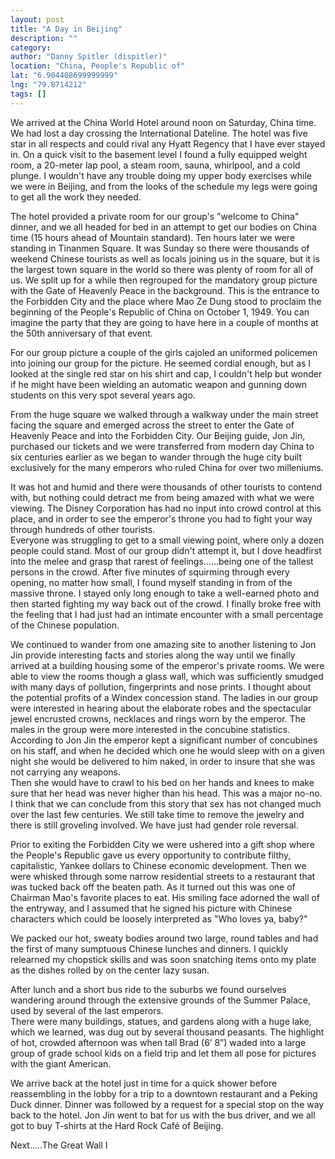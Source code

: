 ```yaml
---
layout: post
title: "A Day in Beijing"
description: ""
category:
author: "Danny Spitler (dispitler)"
location: "China, People's Republic of"
lat: "6.904408699999999"
lng: "79.8714212"
tags: []
---
```



We arrived at the China World Hotel around noon on 
Saturday, China time.  We had lost a day crossing the 
International Dateline.  The hotel was five star in all 
respects and could rival any Hyatt Regency that I have ever 
stayed in.  On a quick visit to the basement level I found 
a fully equipped weight room, a 20-meter lap pool, a steam 
room, sauna, whirlpool, and a cold plunge.  I wouldn't have 
any trouble doing my upper body exercises while we were in 
Beijing, and from the looks of the schedule my legs were 
going to get all the work they needed.

The hotel provided a private room for our group's "welcome 
to China" dinner, and we all headed for bed in an attempt 
to get our bodies on China time (15 hours ahead of Mountain 
standard). Ten hours later we were standing in Tinanmen 
Square.  It was Sunday so there were thousands of weekend 
Chinese tourists as well as locals joining us in the 
square, but it is the largest town square in the world so 
there was plenty of room for all of us.   We split up for a 
while then regrouped for the mandatory group picture with 
the Gate of Heavenly Peace in the background.  This is the 
entrance to the Forbidden City and the place where Mao Ze 
Dung stood to proclaim the beginning of the People's 
Republic of China on October 1, 1949.  You can imagine the 
party that they are going to have here in a couple of 
months at the 50th anniversary of that event.

For our group picture a couple of the girls cajoled an 
uniformed policemen into joining our group for the 
picture.  He seemed cordial enough, but as I looked at the 
single red star on his shirt and cap, I couldn't help but 
wonder if he might have been wielding an automatic weapon 
and gunning down students on this very spot several years 
ago.

From the huge square we walked through a walkway under the 
main street facing the square and emerged across the street 
to enter the Gate of Heavenly Peace and into the Forbidden 
City.  Our Beijing guide, Jon Jin, purchased our tickets 
and we were transferred from modern day China to six 
centuries earlier as we began to wander through the huge 
city built exclusively for the many emperors who ruled 
China for over two milleniums.

It was hot and humid and there were thousands of other 
tourists to contend with, but nothing could detract me from 
being amazed with what we were viewing.  The Disney 
Corporation has had no input into crowd control at this 
place, and in order to see the emperor's throne you had to 
fight your way through hundreds of other tourists.  
Everyone was struggling to get to a small viewing point, 
where only a dozen people could stand.  Most of our group 
didn't attempt it, but I dove headfirst into the melee and 
grasp that rarest of feelings..….being one of the tallest 
persons in the crowd.  After five minutes of squirming 
through every opening, no matter how small, I found myself 
standing in from of the massive throne.  I stayed only long 
enough to take a well-earned photo and then started 
fighting my way back out of the crowd.  I finally broke 
free with the feeling that I had just had an intimate 
encounter with a small percentage of the Chinese 
population.

We continued to wander from one amazing site to another 
listening to Jon Jin provide interesting facts and stories 
along the way until we finally arrived at a building 
housing some of the emperor's private rooms.  We were able 
to view the rooms though a glass wall, which was 
sufficiently smudged with many days of pollution, 
fingerprints and nose prints.  I thought about the 
potential profits of a Windex concession stand.  The ladies 
in our group were interested in hearing about the elaborate 
robes and the spectacular jewel encrusted crowns, necklaces 
and rings worn by the emperor.  The males in the group were 
more interested in the concubine statistics.  According to 
Jon Jin the emperor kept a significant number of concubines 
on his staff, and when he decided which one he would sleep 
with on a given night she would be delivered to him naked, 
in order to insure that she was not carrying any weapons.  
Then she would have to crawl to his bed on her hands and 
knees to make sure that her head was never higher than his 
head.  This was a major no-no.  I think that we can 
conclude from this story that sex has not changed much over 
the last few centuries.   We still take time to remove the 
jewelry and there is still groveling involved.  We have 
just had gender role reversal.

Prior to exiting the Forbidden City we were ushered into a 
gift shop where the People's Republic gave us every 
opportunity to contribute filthy, capitalistic, Yankee 
dollars to Chinese economic development.   Then we were 
whisked through some narrow residential streets to a 
restaurant that was tucked back off the beaten path.  As it 
turned out this was one of Chairman Mao's favorite places 
to eat.  His smiling face adorned the wall of the entryway, 
and I assumed that he signed his picture with Chinese 
characters which could be loosely interpreted as "Who loves 
ya, baby?"

We packed our hot, sweaty bodies around two large, round 
tables and had the first of many sumptuous Chinese lunches 
and dinners.  I quickly relearned my chopstick skills and 
was soon snatching items onto my plate as the dishes rolled 
by on the center lazy susan.

After lunch and a short bus ride to the suburbs we found 
ourselves wandering around through the extensive grounds of 
the Summer Palace, used by several of the last emperors.  
There were many buildings, statues, and gardens along with 
a huge lake, which we learned, was dug out by several 
thousand peasants.  The highlight of hot, crowded afternoon 
was when tall Brad (6’ 8”)  waded into a large group of 
grade school kids on a field trip and let them all pose for 
pictures with the giant American.

We arrive back at the hotel just in time for a quick shower 
before reassembling in the lobby for a trip to a downtown 
restaurant and a Peking Duck dinner.  Dinner was followed 
by a request for a special stop on the way back to the 
hotel.  Jon Jin went to bat for us with the bus driver, and 
we all got to buy T-shirts at the Hard Rock Café of 
Beijing.

Next…..The Great Wall 
I







